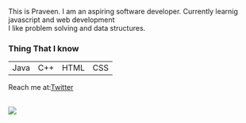 <p>This is Praveen. I am an aspiring software developer. Currently learnig javascript and web development <br>
  I like problem solving and data structures.
</p>
<h3>Thing That I know</h3>
<table>
<tr>
<td>Java</td>
<td>C++</td>
<td>HTML</td>
<td>CSS</td>
</tr>
</table>
<p>Reach me at:<a href="https://twitter.com/praveenkesarwa6">Twitter</a></p>

<br>
<img align="center" src="https://github-readme-stats.vercel.app/api?username=praveenkesarwani&show_icons=true&theme=radical"style="max-width:100%;">